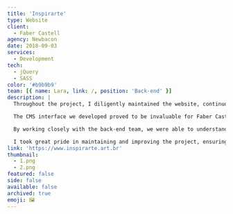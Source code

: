 ```yaml
---
title: 'Inspirarte'
type: Website
client:
  - Faber Castell
agency: Newbacon
date: 2018-09-03
services:
  - Development
tech:
  - jQuery
  - SASS
color: '#b9b9b9'
team: [{ name: Lara, link: /, position: 'Back-end' }]
description: |
  Throughout the project, I diligently maintained the website, continuously introducing fresh features and performing necessary code refactorings. A key aspect of this process was close collaboration with the back-end team, which ultimately led to the successful creation of a user-friendly CMS interface.

  The CMS interface we developed proved to be invaluable for Faber Castell employees as it allowed them to effortlessly update the content on the website. This interface streamlined the content management process, ensuring that the website remained up to date and relevant.

  By working closely with the back-end team, we were able to understand the requirements and needs of the Faber Castell employees. This understanding guided us in creating an intuitive and user-friendly CMS interface that catered specifically to their needs. The interface enabled seamless updates to the website's content, empowering the employees to keep the website fresh and engaging for visitors.

  I took great pride in maintaining and improving the project, ensuring that the website remained functional, visually appealing, and up to date. The collaboration with the back-end team was crucial in achieving our goals, and the user-friendly CMS interface we created provided a valuable tool for Faber Castell employees to manage the website's content effectively.
link: 'https://www.inspirarte.art.br'
thumbnail:
  - 1.png
  - 2.png
featured: false
side: false
available: false
archived: true
emoji: 🖼️
---
```


